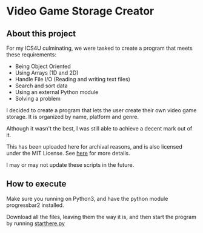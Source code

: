 # Video Game Storage Creator

About this project
------------------
For my ICS4U culminating, we were tasked to create a program that meets these requirements:
- Being Object Oriented
- Using Arrays (1D and 2D)
- Handle File I/O (Reading and writing text files)
- Search and sort data
- Using an external Python module
- Solving a problem

I decided to create a program that lets the user create their own video game storage.
It is organized by name, platform and genre.

Although it wasn't the best, I was still able to achieve a decent mark out of it.

This has been uploaded here for archival reasons, and is also licensed under the MIT License. See [here](LICENSE) for more details.

I may or may not update these scripts in the future.

How to execute
--------------
Make sure you running on Python3, and have the python module progressbar2 installed.

Download all the files, leaving them the way it is, and then start the program by running [starthere.py](starthere.py)
